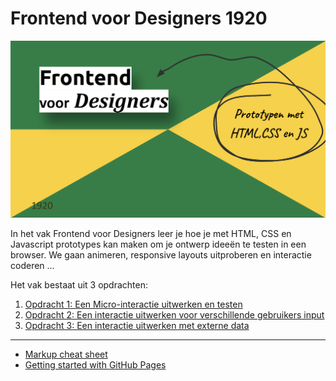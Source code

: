 # Frontend voor Designers 1920

![alt text](./img/F4Dsplash.png "Frontend voor Design Splash")

In het vak Frontend voor Designers leer je hoe je met HTML, CSS en Javascript prototypes kan maken om je ontwerp ideeën te testen in een browser. We gaan animeren, responsive layouts uitproberen en interactie coderen ...


Het vak bestaat uit 3 opdrachten:

1. [Opdracht 1: Een Micro-interactie uitwerken en testen](opdracht1/)
2. [Opdracht 2: Een interactie uitwerken voor verschillende gebruikers input](opdracht2/)
3. [Opdracht 3: Een interactie uitwerken met externe data](opdracht3/)


---
- [Markup cheat sheet](https://github.com/adam-p/markdown-here/wiki/Markdown-Cheatsheet)
- [Getting started with GitHub Pages](https://guides.github.com/features/pages/)
